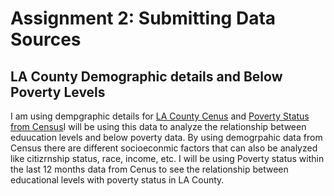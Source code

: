 # Assignment 2: Submitting Data Sources 
## LA County Demographic details and Below Poverty Levels 
I am using dempgraphic details for [LA County Cenus](https://data.census.gov/profile/Los_Angeles_County,_California?g=050XX00US06037) and [Poverty Status from Census](https://data.census.gov/table/ACSST5Y2023.S1701)I will be using this data to analyze the relationship between eduucation levels and below poverty data. By using demogrpahic data from Census there are different socioeconmic factors that can also be analyzed like citizrnship status, race, income, etc. I will be using Poverty status within the last 12 months data from Cenus to see the relationship between educational levels with poverty status in LA County. 
